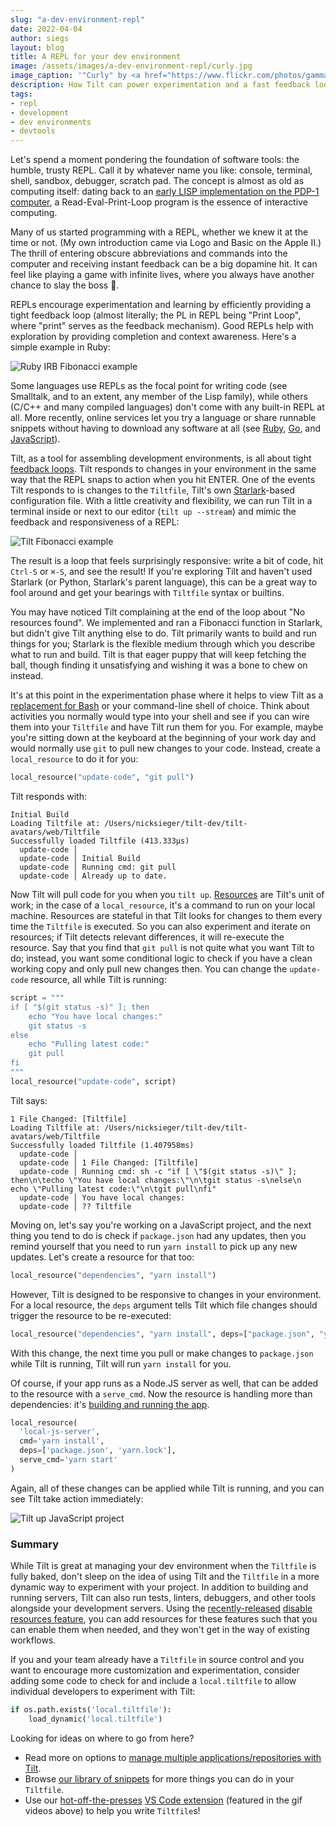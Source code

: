 ```yaml
---
slug: "a-dev-environment-repl"
date: 2022-04-04
author: siegs
layout: blog
title: A REPL for your dev environment
image: /assets/images/a-dev-environment-repl/curly.jpg
image_caption: '"Curly" by <a href="https://www.flickr.com/photos/gammaman/6212822745/">Eli Christman</a>'
description: How Tilt can power experimentation and a fast feedback loop
tags:
- repl
- development
- dev environments
- devtools
---
```

Let's spend a moment pondering the foundation of software tools: the humble, trusty REPL. Call it by whatever name you like: console, terminal, shell, sandbox, debugger, scratch pad. The concept is almost as old as computing itself: dating back to an [early LISP implementation on the PDP-1 computer][lisp-pdp1], a Read-Eval-Print-Loop program is the essence of interactive computing.

Many of us started programming with a REPL, whether we knew it at the time or not. (My own introduction came via Logo and Basic on the Apple II.) The thrill of entering obscure abbreviations and commands into the computer and receiving instant feedback can be a big dopamine hit. It can feel like playing a game with infinite lives, where you always have another chance to slay the boss 🐉.

REPLs encourage experimentation and learning by efficiently providing a tight feedback loop (almost literally; the PL in REPL being "Print Loop", where "print" serves as the feedback mechanism). Good REPLs help with exploration by providing completion and context awareness. Here's a simple example in Ruby:

![Ruby IRB Fibonacci example](/assets/images/a-dev-environment-repl/irb-fib.gif)

Some languages use REPLs as the focal point for writing code (see Smalltalk, and to an extent, any member of the Lisp family), while others (C/C++ and many compiled languages) don't come with any built-in REPL at all. More recently, online services let you try a language or share runnable snippets without having to download any software at all (see [Ruby][tryruby], [Go][goplay], and [JavaScript][repljs]).

Tilt, as a tool for assembling development environments, is all about tight [feedback loops][controlloop]. Tilt responds to changes in your environment in the same way that the REPL snaps to action when you hit ENTER. One of the events Tilt responds to is changes to the `Tiltfile`, Tilt's own [Starlark][starlark]-based configuration file. With a little creativity and flexibility, we can run Tilt in a terminal inside or next to our editor (`tilt up --stream`) and mimic the feedback and responsiveness of a REPL:

![Tilt Fibonacci example](/assets/images/a-dev-environment-repl/tilt-fib.gif)

The result is a loop that feels surprisingly responsive: write a bit of code, hit `Ctrl-S` or `⌘-S`, and see the result! If you're exploring Tilt and haven't used Starlark (or Python, Starlark's parent language), this can be a great way to fool around and get your bearings with `Tiltfile` syntax or builtins.

You may have noticed Tilt complaining at the end of the loop about "No resources found". We implemented and ran a Fibonacci function in Starlark, but didn't give Tilt anything else to do. Tilt primarily wants to build and run things for you; Starlark is the flexible medium through which you describe what to run and build. Tilt is that eager puppy that will keep fetching the ball, though finding it unsatisfying and wishing it was a bone to chew on instead. 

It's at this point in the experimentation phase where it helps to view Tilt as a [replacement for Bash](/2018/12/05/tilt-is-the-start-sh-script-of-my-dreams.html) or your command-line shell of choice. Think about activities you normally would type into your shell and see if you can wire them into your `Tiltfile` and have Tilt run them for you. For example, maybe you're sitting down at the keyboard at the beginning of your work day and would normally use `git` to pull new changes to your code. Instead, create a `local_resource` to do it for you:

```python
local_resource("update-code", "git pull")
```

Tilt responds with:

```
Initial Build
Loading Tiltfile at: /Users/nicksieger/tilt-dev/tilt-avatars/web/Tiltfile
Successfully loaded Tiltfile (413.333µs)
  update-code │
  update-code │ Initial Build
  update-code │ Running cmd: git pull
  update-code │ Already up to date.
```

Now Tilt will pull code for you when you `tilt up`. [Resources][resources] are Tilt's unit of work; in the case of a `local_resource`, it's a command to run on your local machine. Resources are stateful in that Tilt looks for changes to them every time the `Tiltfile` is executed. So you can also experiment and iterate on resources; if Tilt detects relevant differences, it will re-execute the resource. Say that you find that `git pull` is not quite what you want Tilt to do; instead, you want some conditional logic to check if you have a clean working copy and only pull new changes then. You can change the `update-code` resource, all while Tilt is running:

```python
script = """
if [ "$(git status -s)" ]; then
	echo "You have local changes:"
	git status -s
else
    echo "Pulling latest code:"
	git pull
fi
"""
local_resource("update-code", script)
```

Tilt says:

```
1 File Changed: [Tiltfile]
Loading Tiltfile at: /Users/nicksieger/tilt-dev/tilt-avatars/web/Tiltfile
Successfully loaded Tiltfile (1.407958ms)
  update-code │
  update-code │ 1 File Changed: [Tiltfile]
  update-code │ Running cmd: sh -c "if [ \"$(git status -s)\" ]; then\n\techo \"You have local changes:\"\n\tgit status -s\nelse\n    echo \"Pulling latest code:\"\n\tgit pull\nfi"
  update-code │ You have local changes:
  update-code │ ?? Tiltfile
```

Moving on, let's say you're working on a JavaScript project, and the next thing you tend to do is check if `package.json` had any updates, then you remind yourself that you need to run `yarn install` to pick up any new updates. Let's create a resource for that too:

```python
local_resource("dependencies", "yarn install")
```

However, Tilt is designed to be responsive to changes in your environment. For a local resource, the `deps` argument tells Tilt which file changes should trigger the resource to be re-executed:

```python
local_resource("dependencies", "yarn install", deps=["package.json", "yarn.lock"])
```

With this change, the next time you pull or make changes to `package.json` while Tilt is running, Tilt will run `yarn install` for you.

Of course, if your app runs as a Node.JS server as well, that can be added to the resource with a `serve_cmd`. Now the resource is handling more than dependencies: it's [building and running the app][snip].

```python
local_resource(
  'local-js-server',
  cmd='yarn install',
  deps=['package.json', 'yarn.lock'],
  serve_cmd='yarn start'
)
```

Again, all of these changes can be applied while Tilt is running, and you can see Tilt take action immediately:

![Tilt up JavaScript project](/assets/images/a-dev-environment-repl/tilt-up-js.gif)

### Summary

While Tilt is great at managing your dev environment when the `Tiltfile` is fully baked, don't sleep on the idea of using Tilt and the `Tiltfile` in a more dynamic way to experiment with your project. In addition to building and running servers, Tilt can also run tests, linters, debuggers, and other tools alongside your development servers. Using the [recently-released][catalog] [disable resources feature][disable], you can add resources for these features such that you can enable them when needed, and they won't get in the way of existing workflows.

If you and your team already have a `Tiltfile` in source control and you want to encourage more customization and experimentation, consider adding some code to check for and include a `local.tiltfile` to allow individual developers to experiment with Tilt:

```python
if os.path.exists('local.tiltfile'):
    load_dynamic('local.tiltfile')
```

Looking for ideas on where to go from here?

- Read more on options to [manage multiple applications/repositories with Tilt][repos].
- Browse [our library of snippets][snippets] for more things you can do in your `Tiltfile`.
- Use our [hot-off-the-presses][extweet] [VS Code extension][vscode] (featured in the gif videos above) to help you write `Tiltfile`s!

[lisp-pdp1]: http://s3data.computerhistory.org/pdp-1/DEC.pdp_1.1964.102650371.pdf
[tryruby]: https://try.ruby-lang.org/
[goplay]: https://go.dev/play/
[repljs]: https://repljs.com
[controlloop]: {{site.docsurl}}/controlloop.html
[starlark]: https://bazel.build/rules/language
[resources]: {{site.docsurl}}/tiltfile_concepts.html#resources
[snip]: {{site.docsurl}}/snippets.html?nodejs#snip_local_nodejs_server
[catalog]: {{site.blogurl}}/2022/03/03/resource-catalog.html
[disable]: {{site.docsurl}}/disable_resources.html
[repos]: {{site.docsurl}}/multiple_repos.html
[snippets]: {{site.docsurl}}/snippets.html
[extweet]: https://twitter.com/tilt_dev/status/1507399904846561284
[vscode]: https://marketplace.visualstudio.com/items?itemName=tilt-dev.Tiltfile&ssr=false
